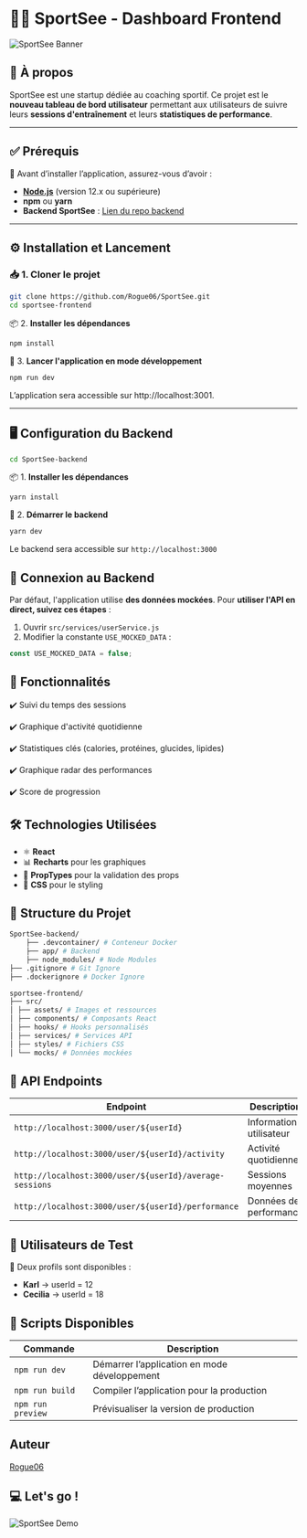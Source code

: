 # 🏋️‍♂️ SportSee - Dashboard Frontend

![SportSee Banner](https://user.oc-static.com/upload/2020/08/18/15977560509272_logo%20%285%29.png)

## 📖 À propos

SportSee est une startup dédiée au coaching sportif. Ce projet est le **nouveau tableau de bord utilisateur** permettant aux utilisateurs de suivre leurs **sessions d'entraînement** et leurs **statistiques de performance**.

---

## ✅ Prérequis

📌 Avant d’installer l’application, assurez-vous d’avoir :

- **[Node.js](https://nodejs.org/)** (version 12.x ou supérieure)
- **npm** ou **yarn**
- **Backend SportSee** : [Lien du repo backend](https://github.com/OpenClassrooms-Student-Center/P9-front-end-dashboard)

---

## ⚙️ Installation et Lancement

### 📥 **1. Cloner le projet**

````bash
git clone https://github.com/Rogue06/SportSee.git
cd sportsee-frontend 
````

📦 2. **Installer les dépendances**

```bash
npm install
````

🚀 3. **Lancer l'application en mode développement**

```bash
npm run dev
```

L’application sera accessible sur http://localhost:3001.

---

## 🖥️ Configuration du Backend

```bash
cd SportSee-backend
```

📦 1. **Installer les dépendances**

```bash
yarn install
```

🔄 2. **Démarrer le backend**

```bash
yarn dev
```

Le backend sera accessible sur `http://localhost:3000`

## 🔌 Connexion au Backend

Par défaut, l'application utilise **des données mockées**. Pour **utiliser l'API en direct, suivez ces étapes** :

1. Ouvrir `src/services/userService.js`
2. Modifier la constante `USE_MOCKED_DATA` :

```javascript
const USE_MOCKED_DATA = false;
```

## 🎯 Fonctionnalités

✔️ Suivi du temps des sessions

✔️ Graphique d'activité quotidienne

✔️ Statistiques clés (calories, protéines, glucides, lipides)

✔️ Graphique radar des performances

✔️ Score de progression

## 🛠️ Technologies Utilisées

- ⚛️ **React**
- 📊 **Recharts** pour les graphiques
- 🔄 **PropTypes** pour la validation des props
- 🎨 **CSS** pour le styling

## 📂 Structure du Projet

```bash
SportSee-backend/
    ├── .devcontainer/ # Conteneur Docker
    ├── app/ # Backend
    ├── node_modules/ # Node Modules
├── .gitignore # Git Ignore
├── .dockerignore # Docker Ignore


```

```bash
sportsee-frontend/
├── src/
│ ├── assets/ # Images et ressources
│ ├── components/ # Composants React
│ ├── hooks/ # Hooks personnalisés
│ ├── services/ # Services API
│ ├── styles/ # Fichiers CSS
│ └── mocks/ # Données mockées
```

## 🔗 API Endpoints

| Endpoint                                                | Description              |
| ------------------------------------------------------- | ------------------------ |
| `http://localhost:3000/user/${userId}`                  | Informations utilisateur |
| `http://localhost:3000/user/${userId}/activity`         | Activité quotidienne     |
| `http://localhost:3000/user/${userId}/average-sessions` | Sessions moyennes        |
| `http://localhost:3000/user/${userId}/performance`      | Données de performance   |

## 👥 Utilisateurs de Test

📌 Deux profils sont disponibles :

- **Karl** → userId = 12
- **Cecilia** → userId = 18

## 🎯 Scripts Disponibles

| Commande          | Description                                  |
| ----------------- | -------------------------------------------- |
| `npm run dev`     | Démarrer l’application en mode développement |
| `npm run build`   | Compiler l’application pour la production    |
| `npm run preview` | Prévisualiser la version de production       |

## Auteur

[Rogue06](https://github.com/Rogue06)

## 💻 Let's go !

![SportSee Demo](https://media.giphy.com/media/v1.Y2lkPTc5MGI3NjExOGIyN3pia2dibXMzNXhmcnh1YmU2c2VhdXZjYXN4bGJpYmhuNnFtdSZlcD12MV9naWZzX3NlYXJjaCZjdD1n/BpGWitbFZflfSUYuZ9/giphy.gif)
